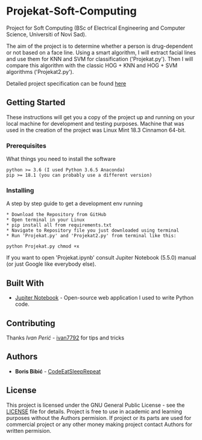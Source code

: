 # Projekat-Soft-Computing
Project for Soft Computing (BSc of Electrical Engineering and Computer Science, Universiti of Novi Sad).

The aim of the project is to determine whether a person is drug-dependent or not based on a face line. 
Using a smart algorithm, I will extract facial lines and use them for KNN and SVM for classification ('Projekat.py'). Then I will compare this algorithm with the classic HOG + KNN and HOG + SVM algorithms ('Projekat2.py').

Detailed project specification can be found [here](https://github.com/ftn-ai-lab/sc-2018-e2/issues/31)
## Getting Started

These instructions will get you a copy of the project up and running on your local machine for development and testing purposes. 
Machine that was used in the creation of the project was Linux Mint 18.3 Cinnamon 64-bit. 

### Prerequisites

What things you need to install the software

```
python >= 3.6 (I used Python 3.6.5 Anaconda)
pip >= 18.1 (you can probably use a different version)
```

### Installing

A step by step guide to get a development env running

```
* Download the Repository from GitHub
* Open terminal in your Linux
* pip install all from requirements.txt
* Navigate to Repository file you just downloaded using terminal
* Run 'Projekat.py' and 'Projekat2.py' from terminal like this:
```
```
python Projekat.py chmod +x
```

If you want to open 'Projekat.ipynb' consult Jupiter Notebook (5.5.0) manual (or just Google like everybody else).

## Built With

* [Jupiter Notebook](https://jupyter.org/) - Open-source web application I used to write Python code.

## Contributing

Thanks *Ivan Perić* - [ivan7792](https://github.com/ivan7792) for tips and tricks

## Authors

* **Boris Bibić** - [CodeEatSleepRepeat](https://github.com/CodeEatSleepRepeat)

## License

This project is licensed under the GNU General Public License - see the [LICENSE](LICENSE) file for details.
Project is free to use in academic and learning purposes without the Authors permision.
If project or its parts are used for commercial project or any other money making project contact Authors for written permision.
